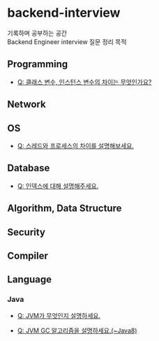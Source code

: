 # backend-interview
기록하며 공부하는 공간  
Backend Engineer interview 질문 정리 목적

## Programming
* [Q: 클래스 변수, 인스턴스 변수의 차이는 무엇인가요?](Programming/variables/class-instance-vars.md)

## Network

## OS
* [Q: 스레드와 프로세스의 차이를 설명해보세요.](OperatingSystem/ThreadProcess/thread_process.md)

## Database
* [Q: 인덱스에 대해 설명해주세요.](Database/Index/index.md)  

## Algorithm, Data Structure

## Security

## Compiler

## Language
### Java
* [Q: JVM가 무엇인지 설명하세요.](Language/Java/JVM.md)

* [Q: JVM GC 알고리즘을 설명하세요.(~Java8)](Language/Java/JVM-GC.md)


